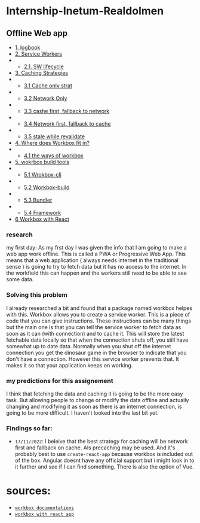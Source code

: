 # Internship-Inetum-Realdolmen

## Offline Web app 
- [1. logbook](logBook/README.md)
- [2. Service Workers](ResearchFolder/ServiceWorkers.md)
- - [2.1. SW lifecycle](ResearchFolder/SWlifecycle.md)
- [3. Caching Strategies](ResearchFolder/CachingStrategies.md)
- - [3.1 Cache only strat](ResearchFolder/CacheOnly.md)
- - [3.2 Network Only](ResearchFolder/NetworkOnly.md)
- - [3.3 cashe first, fallback to network](ResearchFolder/CacheFirstFallback.md)
- - [3.4 Network first, fallback to cache](ResearchFolder/NetworkFirstFallback.md)
- - [3.5 stale while revalidate](ResearchFolder/StaleWhileRevalidate.md)
- [4. Where does Workbox fit in?](ResearchFolder/Workbox.md)
- - [4.1 the ways of workbox](ResearchFolder/WorkboxWays.md)
- [5. wokrbox build tools](ResearchFolder/WorkboxBuildTools.md)
- - [5.1 Wrokbox-cli](ResearchFolder/Workbox-cli.md)
- - [5.2 Workbox-build](ResearchFolder/Workbox-build.md)
- - [5.3 Bundler](ResearchFolder/WorkboxBundler.md)
- - [5.4 Framework](ResearchFolder/WorkboxFramework.md)
- [6 Workbox with React](ResearchFolder/WorkboxReact.md)
### research
my first day:
As my frst day I was given the info that I am going to make a web app work offline. This is called a PWA or Progressive Web App. This means that a web application ( always needs internet in the traditional sense ) is going to try to fetch data but it has no access to the internet. In the workfield this can happen and the workers still need to be able to see some data. 

### Solving this problem 
I already researched a bit and found that a package named workbox helpes with this. Workbox allows you to create a service worker. This is a piece of code that you can give instructions. These instructions can be many things but the main one is that you can tell the service worker to fetch data as soon as it can (with connection) and to cache it. This will store the latest fetchable data locally so that when the connection shuts off, you still have somewhat up to date data. Normally when you shut off the internet connection you get the dinosaur game in the browser to indicate that you don't have a connection. However this service worker prevents that. It makes it so that your application keeps on working.

### my predictions for this assignement 
I think that fetching the data and caching it is going to be the more easy task. But allowing people to change or modify the data offline and actually changing and modifying it as soon as there is an internet connection, is going to be more difficult. I haven't looked into the last bit yet. 

### Findings so far:
- `17/11/2022`: I beleive that the best strategy for caching will be network first and fallback on cache. Als precaching may be used. And it's probably best to use `create-react-app` because workbox is included out of the box. Angular doesnt have any official support but i might look in to it further and see if I can find something. There is also the option of Vue.
# sources:
- [`workbox documentations`](https://developer.chrome.com/docs/workbox/)
- [`workbox with react app`](https://web.dev/precache-with-workbox-react/)